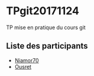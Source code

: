 # TPgit20171124
TP mise en pratique du cours git

## Liste des participants

- [Niamor70](https://github.com/Niamor70)
- [Ousret](https://github.com/Ousret)

